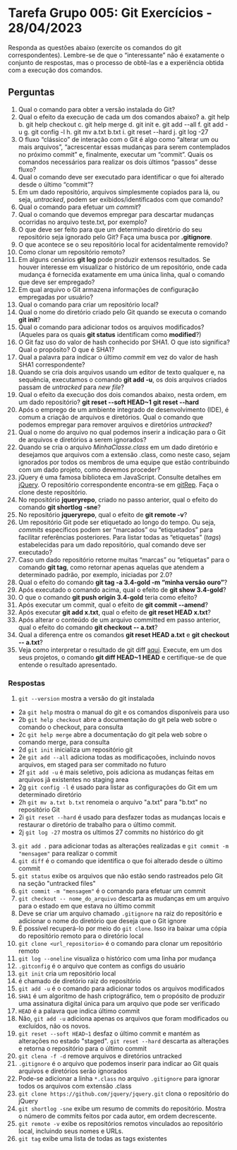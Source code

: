 # Tarefa Grupo 005: Git Exercícios - 28/04/2023

Responda as questões abaixo (exercite os comandos do git correspondentes). Lembre-se de que o “interessante” não é exatamente o conjunto de respostas, mas o processo de obtê-las e a experiência obtida com a execução dos comandos.

## Perguntas

1. Qual o comando para obter a versão instalada do Git?
2. Qual o efeito da execução de cada um dos comandos abaixo?
  a. git help
  b. git help checkout
  c. git help merge
  d. git init
  e. git add --all
  f. git add -u
  g. git config -l
  h. git mv a.txt b.txt
  i. git reset --hard
  j. git log -27
3. O fluxo “clássico” de interação com o Git é algo como “alterar um ou mais arquivos”, “acrescentar essas mudanças para serem contemplados no próximo commit” e, finalmente, executar um “commit”. Quais os comandos necessários para realizar os dois últimos “passos” desse fluxo?
4. Qual o comando deve ser executado para identificar o que foi alterado desde o último “commit”?
5. Em um dado repositório, arquivos simplesmente copiados para lá, ou seja, _untracked_, podem ser exibidos/identificados com que comando?
6. Qual o comando para efetuar um _commit_?
7. Qual o comando que devemos empregar para descartar mudanças ocorridas no arquivo teste.txt, por exemplo?
8. O que deve ser feito para que um determinado diretório do seu repositório seja ignorado pelo Git? Faça uma busca por **.gitignore**.
9. O que acontece se o seu repositório local for acidentalmente removido?
10. Como clonar um repositório remoto?
11. Em alguns cenários **git log** pode produzir extensos resultados. Se houver interesse em visualizar o histórico de um repositório, onde cada mudança é fornecida exatamente em uma única linha, qual o comando que deve ser empregado?
12. Em qual arquivo o Git armazena informações de configuração empregadas por usuário?
13. Qual o comando para criar um repositório local?
14. Qual o nome do diretório criado pelo Git quando se executa o comando **git init**?
15. Qual o comando para adicionar todos os arquivos modificados? (Aqueles para os quais **git status** identificam como **modified**?)
16. O Git faz uso do valor de hash conhecido por SHA1. O que isto significa? Qual o propósito? O que é SHA1?
17. Qual a palavra para indicar o último _commit_ em vez do valor de hash SHA1 correspondente?
18. Quando se cria dois arquivos usando um editor de texto qualquer e, na sequência, executamos o comando **git add -u**, os dois arquivos criados passam de _untracked_ para _new file_?
19. Qual o efeito da execução dos dois comandos abaixo, nesta ordem, em um dado repositório?
**git reset --soft HEAD~1**
**git reset --hard**
20. Após o emprego de um ambiente integrado de desenvolvimento (IDE), é comum a criação de arquivos e diretórios. Qual o comando que podemos empregar para remover arquivos e diretórios _untracked_?
21. Qual o nome do arquivo no qual podemos inserir a indicação para o Git de arquivos e diretórios a serem ignorados?
22. Quando se cria o arquivo _MinhaClasse.class_ em um dado diretório e desejamos que arquivos com a extensão .class, como neste caso, sejam ignorados por todos os membros de uma equipe que estão contribuindo com um dado projeto, como devemos proceder?
23. jQuery é uma famosa biblioteca em JavaScript. Consulte detalhes em [jQuery](http://jquery.com). O repositório correspondente encontra-se em [gitRep](https://github.com/jquery/jquery.git). Faça o clone deste repositório.
24. No repositório **jqueryrepo**, criado no passo anterior, qual o efeito do comando
**git shortlog -sne**?
25. No repositório **jqueryrepo**, qual o efeito de **git remote -v**?
26. Um repositório Git pode ser etiquetado ao longo do tempo. Ou seja, _commits_ específicos podem ser “marcados” ou “etiquetados” para facilitar referências posteriores. Para listar todas as “etiquetas” (_tags_) estabelecidas para um dado repositório, qual comando deve ser executado?
27. Caso um dado repositório retorne muitas “marcas” ou “etiquetas” para o comando **git tag**, como retornar apenas aquelas que atendem a determinado padrão, por exemplo, iniciadas por 2.0?
28. Qual o efeito do comando **git tag -a 3.4-gold -m “minha versão ouro”**?
29. Após executado o comando acima, qual o efeito de **git show 3.4-gold**?
30. O que o comando **git push origin 3.4-gold** teria como efeito?
31. Após executar um commit, qual o efeito de **git commit --amend**?
32. Após executar **git add x.txt**, qual o efeito de **git reset HEAD x.txt**?
33. Após alterar o conteúdo de um arquivo committed em passo anterior, qual o efeito do comando **git checkout -- a.txt**?
34. Qual a diferença entre os comandos **git reset HEAD a.txt** e **git checkout -- a.txt**?
35. Veja como interpretar o resultado de git diff [aqui](https://medium.com/therobinkim/how-to-read-a-git-diff-6c87a9dc47c5). Execute, em um dos seus projetos, o comando **git diff HEAD~1 HEAD** e certifique-se de que entende o resultado apresentado.

### Respostas

1. `git --version` mostra a versão do git instalada
- 2a `git help` mostra o manual do git e os comandos disponíveis para uso
- 2b `git help checkout` abre a documentação do git pela web sobre o comando o checkout, para consulta
- 2c `git help merge` abre a documentação do git pela web sobre o comando merge, para consulta
- 2d `git init` inicializa um repositório git
- 2e `git add --all` adiciona todas as modificaçoões, incluindo novos arquivos, em staged para ser commitado no futuro
- 2f `git add -u` é mais seletivo, pois adiciona as mudanças feitas em arquivos jã existentes no staging area
- 2g `git config -l` é usado para listar as configurações do Git em um determinado diretório
- 2h `git mv a.txt b.txt` renomeia o arquivo "a.txt" para "b.txt" no repositório Git
- 2i `git reset --hard` é usado para desfazer todas as mudanças locais e restaurar o diretório de trabalho para o último commit.
- 2j `git log -27` mostra os ultimos 27 commits no histórico do git
3. `git add .` para adicionar todas as alterações realizadas e `git commit -m "mensagem"` para realizar o commit
4. `git diff` é o comando que identifica o que foi alterado desde o último commit
5. `git status` exibe os arquivos que não estão sendo rastreados pelo Git na seção "untracked files"
6. `git commit -m "mensagem"` é o comando para efetuar um commit
7. `git checkout -- nome_do_arquivo` descarta as mudanças em um arquivo para o estado em que estava no último commit
8. Deve se criar um arquivo chamado `.gitignore` na raiz do repositório e adicionar o nome do diretório que deseja que o Git ignore
9. É possível recuperá-lo por meio do `git clone`. Isso ira baixar uma cópia do repositório remoto para o diretório local
10. `git clone <url_repositorio>` é o comando para clonar um repositório remoto
11. `git log --oneline` visualiza o histórico com uma linha por mudança
12. `.gitconfig` é o arquivo que contem as configs do usuário
13. `git init` cria um repositório local
14. é chamado de diretório raiz do repositório
15. `git add -u` é o comando para adicionar todos os arquivos modificados
16. `SHA1` é um algoritmo de hash criptográfico, tem o propósito de produzir uma assinatura digital única para um arquivo que pode ser verificado
17. `HEAD` é a palavra que indica último commit
18. Não, `git add -u` adiciona apenas os arquivos que foram modificados ou excluídos, não os novos.
19. `git reset --soft HEAD~1` desfaz o último commit e mantém as alterações no estado "staged". `git reset --hard` descarta as alterações e retorna o repositório para o último commit
20. `git clena -f -d` remove arquivos e diretórios untracked
21. `.gitignore` é o arquivo que podemos inserir para indicar ao Git quais arquivos e diretórios serão ignorados
22. Pode-se adicionar a linha `*.class` no arquivo `.gitignore` para ignorar todos os arquivos com extensão .class
23. `git clone https://github.com/jquery/jquery.git` clona o repositório do jQuery
24. `git shortlog -sne` exibe um resumo de commits do repositório. Mostra o número de commits feitos por cada autor, em ordem decrescente.
25. `git remote -v` exibe os repositórios remotos vinculados ao repositório local, incluindo seus nomes e URLs.
26. `git tag` exibe uma lista de todas as tags existentes
